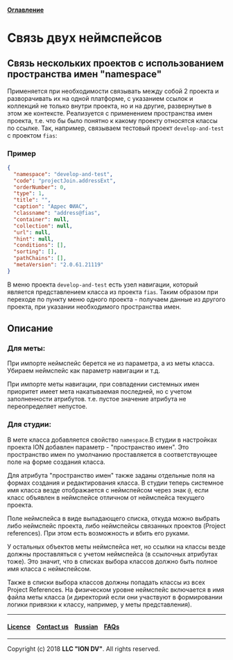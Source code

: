 #### [Оглавление](/docs/ru/index.md)

# Связь двух неймспейсов

## Связь нескольких проектов с использованием пространства имен "namespace"

Применяется при необходимости связывать между собой 2 проекта и разворачивать их на одной платформе, с указанием ссылок и коллекций не только внутри проекта, но и на другие, развернутые в этом же контексте. Реализуется с применением пространства имен проекта, т.е. что бы было понятно к какому проекту относятся классы по ссылке. Так, например, связываем тестовый проект `develop-and-test` с проектом `fias`:

### Пример

```json
{
  "namespace": "develop-and-test",
  "code": "projectJoin.addressExt",
  "orderNumber": 0,
  "type": 1,
  "title": "",
  "caption": "Адрес ФИАС",
  "classname": "address@fias",
  "container": null,
  "collection": null,
  "url": null,
  "hint": null,
  "conditions": [],
  "sorting": [],
  "pathChains": [],
  "metaVersion": "2.0.61.21119"
}
```

В меню проекта `develop-and-test` есть узел навигации, который является представлением класса из проекта `fias`. Таким образом при переходе по пункту меню одного проекта - получаем данные из другого проекта, при указании необходимого пространства имен.

## Описание

### Для меты:

При импорте неймспейс берется не из параметра, а из меты класса. Убираем неймспейс как параметр навигации и т.д. 

При импорте меты навигации, при совпадении системных имен приоритет имеет мета накатываемая последней, но с учетом заполненности атрибутов. т.е. пустое значение атрибута не переопределяет непустое.

### Для студии:

В мете класса добавляется свойство `namespace`.В студии в настройках проекта ION добавлен параметр - "пространство имен". Это пространство имен по умолчанию проставляется в соответствующее поле на форме создания класса.

Для атрибута "пространство имен" также заданы отдельные поля на формах создания и редактирования класса. В студии теперь системное имя класса везде отображается с неймспейсом через знак `@`, если класс объявлен в неймспейсе отличном от неймспейса текущего проекта.

Поле неймспейса в виде выпадающего списка, откуда можно выбрать либо неймспейс проекта, либо неймспейсы связанных проектов (Project references). При этом есть возможность и вбить его руками. 

У остальных объектов меты неймспейса нет, но ссылки на классы везде должны проставляться с учетом неймспейса (в ссылочных атрибутах тоже). Это значит, что в списках выбора классов должно быть полное имя класса с неймспейсом. 

Также в списки выбора классов должны попадать классы из всех Project References. На физическом уровне неймспейс включается в имя файла меты класса (и директорий если они участвуют в формировании логики привязки к классу, например, у меты представления).

--------------------------------------------------------------------------  


 #### [Licence](/LICENCE.md) &ensp;  [Contact us](https://iondv.com) &ensp;  [Russian](\docs\ru\2_system_description\functionality\namespace.md)   &ensp; [FAQs](/faqs.md)          



--------------------------------------------------------------------------  

Copyright (c) 2018 **LLC "ION DV"**.
All rights reserved. 